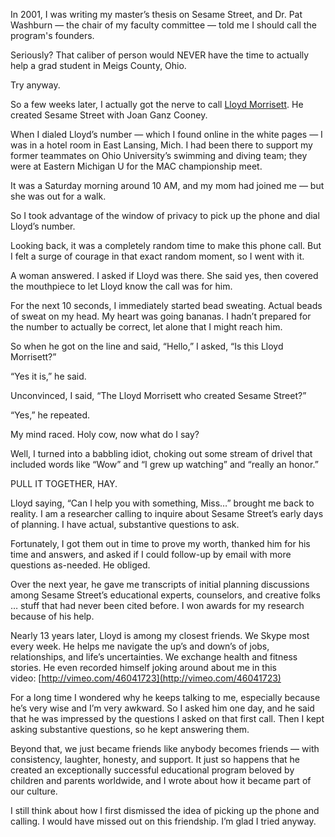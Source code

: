 

In 2001, I was writing my master’s thesis on Sesame Street, and Dr. Pat Washburn — the chair of my faculty
committee — told me I should call the program's founders. 

Seriously? That caliber of person would NEVER have the time to actually help a grad student in Meigs County,
Ohio. 

Try anyway.

So a few weeks later, I actually got the nerve to call [Lloyd
Morrisett](http://en.wikipedia.org/wiki/Lloyd_Morrisett). He created Sesame Street with Joan Ganz
Cooney. 

When I dialed Lloyd’s number — which I found online in the white pages — I was in a hotel room in East
Lansing, Mich. I had been there to support my former teammates on Ohio University’s swimming and diving
team; they were at Eastern Michigan U for the MAC championship meet.

It was a Saturday morning around 10 AM, and my mom had joined me — but she was out for a walk.

So I took advantage of the window of privacy to pick up the phone and dial Lloyd’s number.

Looking back, it was a completely random time to make this phone call. But I felt a surge of courage in that
exact random moment, so I went with it.

A woman answered. I asked if Lloyd was there. She said yes, then covered the mouthpiece to let Lloyd know the
call was for him.

For the next 10 seconds, I immediately started bead sweating. Actual beads of sweat on my head. My heart was
going bananas. I hadn’t prepared for the number to actually be correct, let alone that I might reach
him.

So when he got on the line and said, “Hello,” I asked, “Is this Lloyd Morrisett?”

“Yes it is,” he said.

Unconvinced, I said, “The Lloyd Morrisett who created Sesame Street?”

“Yes,” he repeated.

My mind raced. Holy cow, now what do I say?

Well, I turned into a babbling idiot, choking out some stream of drivel that included words like “Wow” and
“I grew up watching” and “really an honor.”

PULL IT TOGETHER, HAY.

Lloyd saying, “Can I help you with something, Miss…” brought me back to reality. I am a researcher
calling to inquire about Sesame Street’s early days of planning. I have actual, substantive questions to
ask.

Fortunately, I got them out in time to prove my worth, thanked him for his time and answers, and asked if I
could follow-up by email with more questions as-needed. He obliged.

Over the next year, he gave me transcripts of initial planning discussions among Sesame Street’s educational
experts, counselors, and creative folks … stuff that had never been cited before. I won awards for my
research because of his help.

Nearly 13 years later, Lloyd is among my closest friends. We Skype most every week. He helps me navigate the
up’s and down’s of jobs, relationships, and life’s uncertainties. We exchange health and fitness
stories. He even recorded himself joking around about me in this
video: [http://vimeo.com/46041723](http://vimeo.com/46041723)

For a long time I wondered why he keeps talking to me, especially because he’s very wise and I’m very
awkward. So I asked him one day, and he said that he was impressed by the questions I asked on that first
call. Then I kept asking substantive questions, so he kept answering them.

Beyond that, we just became friends like anybody becomes friends — with consistency, laughter, honesty, and
support. It just so happens that he created an exceptionally successful educational program beloved by
children and parents worldwide, and I wrote about how it became part of our culture.

I still think about how I first dismissed the idea of picking up the phone and calling. I would have missed
out on this friendship. I’m glad I tried anyway. 